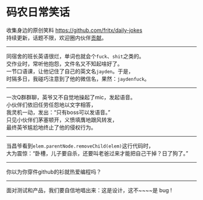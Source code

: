 # 码农日常笑话

收集身边的原创笑料 <https://github.com/fritx/daily-jokes>  
持续更新，话题不限，欢迎圈内伙伴[贡献](https://github.com/fritx/daily-jokes/issues)。

---
同宿舍的班长英语很烂，单词也就会个`fuck`、`shit`之类的。  
交作业时，常听他抱怨，文件名又不知起啥好了。  
一节口语课，让他记住了自己的英文名`jayden`。于是，  
时隔多日，我碰巧注意到了他的微信名，果然：`jaydenfuck`。

---
一次Q群群聊，英爷又不自觉地操起了mic，发起语音。  
小伙伴们依旧任劳任怨地以文字相答，  
我灵机一动，发出：“只有boss可以发语音。”  
只见小伙伴们茅塞顿开，义愤填膺地跟风转发，  
最终英爷尴尬地终止了他的侵权行为。

---
当昌爷看到`elem.parentNode.removeChild(elem)`这行代码时，  
大为震惊：“卧槽，儿子要自杀，还要叫老爸过来才能把自己干掉？日了狗了。”

---
你以为你穿件github的衫就热爱编程吗？ 

---
面对测试和产品，我们要自信地唱出来：这是设计，这不~~~~是 bug !
